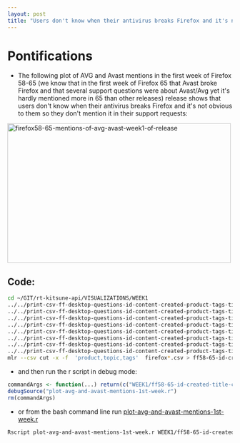 ```yaml
---
layout: post
title: "Users don't know when their antivirus breaks Firefox and it's not obvious to them so they don't mention it in their support requests"
---
```

# Pontifications

* The following plot  of AVG and Avast mentions in the first week of Firefox 58-65 (we know that in the first week of Firefox 65 that Avast broke Firefox and that several support questions were about Avast/Avg yet it's hardly mentioned more in 65 than other releases) release shows that users don't know when their antivirus breaks Firefox and it's not obvious to them so they don't mention it in their support requests:

<a data-flickr-embed="true"  href="https://www.flickr.com/photos/roland/46333828794/in/dateposted-ff/" title="firefox58-65-mentions-of-avg-avast-week1-of-release"><img src="https://farm8.staticflickr.com/7884/46333828794_bd87a153b5.jpg" width="500" height="313" alt="firefox58-65-mentions-of-avg-avast-week1-of-release"></a><script async src="//embedr.flickr.com/assets/client-code.js" charset="utf-8"></script>

## Code:

```bash
cd ~/GIT/rt-kitsune-api/VISUALIZATIONS/WEEK1
../../print-csv-ff-desktop-questions-id-content-created-product-tags-title-topic-firefoxversion-1releaseweek.rb 2018 1 23 58 1
../../print-csv-ff-desktop-questions-id-content-created-product-tags-title-topic-firefoxversion-1releaseweek.rb 2018 3 13 59 1
../../print-csv-ff-desktop-questions-id-content-created-product-tags-title-topic-firefoxversion-1releaseweek.rb 2018 5 9 60 1
../../print-csv-ff-desktop-questions-id-content-created-product-tags-title-topic-firefoxversion-1releaseweek.rb 2018 6 26 61 1
../../print-csv-ff-desktop-questions-id-content-created-product-tags-title-topic-firefoxversion-1releaseweek.rb 2018 9 5 62 1
../../print-csv-ff-desktop-questions-id-content-created-product-tags-title-topic-firefoxversion-1releaseweek.rb 2018 10 23 63 1
../../print-csv-ff-desktop-questions-id-content-created-product-tags-title-topic-firefoxversion-1releaseweek.rb 2018 12 11 64 1
../../print-csv-ff-desktop-questions-id-content-created-product-tags-title-topic-firefoxversion-1releaseweek.rb 2019 1 29 65 1
mlr --csv cut -x -f  'product,topic,tags'  firefox*.csv > ff58-65-id-created-title-content-firefoxversion-1streleaseweek-day.csv
```

* and then run the r script in debug mode:

```r
commandArgs <- function(...) return(c("WEEK1/ff58-65-id-created-title-content-firefoxversion-1streleaseweek-day.csv", "no"))
debugSource("plot-avg-and-avast-mentions-1st-week.r")
rm(commandArgs)
```

* or from the bash command line run [plot-avg-and-avast-mentions-1st-week.r](https://github.com/rtanglao/rt-kitsune-api/blob/master/VISUALIZATIONS/plot-avg-and-avast-mentions-1st-week.r)

```bash
Rscript plot-avg-and-avast-mentions-1st-week.r WEEK1/ff58-65-id-created-title-content-firefoxversion-1streleaseweek-day.csv no
``` 

